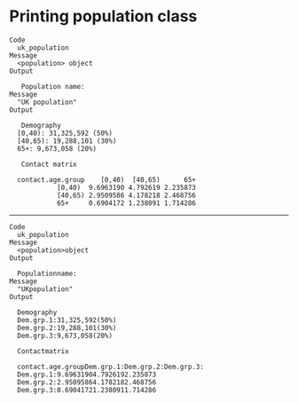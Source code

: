 # Printing population class

    Code
      uk_population
    Message
      <population> object
    Output
      
       Population name: 
    Message
      "UK population"
    Output
      
       Demography 
      [0,40): 31,325,592 (50%)
      [40,65): 19,288,101 (30%)
      65+: 9,673,058 (20%)
      
       Contact matrix 
                       
      contact.age.group    [0,40)  [40,65)      65+
                [0,40)  9.6963190 4.792619 2.235873
                [40,65) 2.9509586 4.178218 2.468756
                65+     0.6904172 1.238091 1.714286

---

    Code
      uk_population
    Message
      <population>object
    Output
      
      Populationname:
    Message
      "UKpopulation"
    Output
      
      Demography
      Dem.grp.1:31,325,592(50%)
      Dem.grp.2:19,288,101(30%)
      Dem.grp.3:9,673,058(20%)
      
      Contactmatrix
      
      contact.age.groupDem.grp.1:Dem.grp.2:Dem.grp.3:
      Dem.grp.1:9.69631904.7926192.235873
      Dem.grp.2:2.95095864.1782182.468756
      Dem.grp.3:0.69041721.2380911.714286

